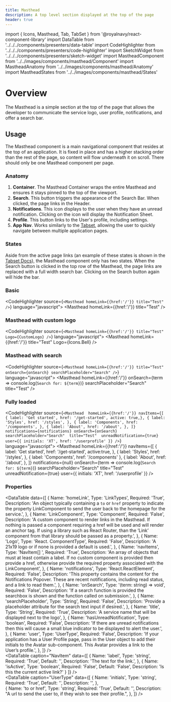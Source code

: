 ```yaml
---
title: Masthead
description: A top level section displayed at the top of the page
header: true
---
```


import { Icons, Masthead, Tab, TabSet } from '@royalnavy/react-component-library'
import DataTable from '../../../components/presenters/data-table'
import CodeHighlighter from '../../../components/presenters/code-highlighter'
import SketchWidget from '../../../components/presenters/sketch-widget'
import MastheadComponent from '../../images/components/masthead/Component'
import MastheadAnatomy from '../../images/components/masthead/Anatomy'
import MastheadStates from '../../images/components/masthead/States'


# Overview
The Masthead is a simple section at the top of the page that allows the developer to communicate the service logo, user profile, notifications, and offer a search bar.

<MastheadComponent />

## Usage

<TabSet>

<Tab title="Design">

  <SketchWidget name="Masthead" href="/standards-toolkit.sketch" />

  The Masthead component is a main navigational component that resides at the top of an application. It is fixed in place and has a higher stacking order than the rest of the page, so content will flow underneath it on scroll. There should only be one Masthead component per page.

  ### Anatomy

  <MastheadAnatomy />

  1. **Container**. The Masthead Container wraps the entire Masthead and ensures it stays pinned to the top of the viewport.
  2. **Search**. This button triggers the appearance of the Search Bar. When clicked, the page links in the Header.
  3. **Notifications**. This icon displays to the user when they have an unread notification. Clicking on the icon will display the Notification Sheet.
  4. **Profile**. This button links to the User's profile, including settings.
  5. **App Nav**. Works similarly to the [Tabset](/components/tab-set/), allowing the user to quickly navigate between multiple application pages.

### States
Aside from the active page links (an example of these states is shown in the [Tabset Docs](/components/tab-set/)), the Masthead component only has two states. When the Search button is clicked in the top row of the Masthead, the page links are replaced with a full width search bar. Clicking on the Search button again will hide the bar.
<MastheadStates />

</Tab>


<Tab title="Develop">

### Basic
<CodeHighlighter source={`<Masthead homeLink={{href:'/'}} title="Test" />`} language="javascript">
  <Masthead homeLink={{href:'/'}} title="Test" />
</CodeHighlighter>

### Masthead with custom logo
<CodeHighlighter source={`<Masthead homeLink={{href:'/'}} title="Test" Logo={CustomLogo} />`} language="javascript">
<Masthead homeLink={{href:'/'}} title="Test" Logo={Icons.Bell} />
</CodeHighlighter>

### Masthead with search
<CodeHighlighter source={`<Masthead homeLink={{href:'/'}} title="Test" onSearch={onSearch} searchPlaceholder="Search" />`} language="javascript">
  <Masthead
    homeLink={{href:'/'}}
    onSearch={term => console.log(`Search for: ${term}`)}
    searchPlaceholder="Search"
    title="Test"
  />
</CodeHighlighter>

### Fully loaded
<CodeHighlighter source={`<Masthead 
  homeLink={{href:'/'}}
  navItems={[
    { label: 'Get started', href: '/get-started', active: true,},
    { label: 'Styles', href: '/styles', },
    { label: 'Components', href: '/components', },
    { label: 'About', href: '/about', },
  ]}
  notifications={notifications}
  onSearch={onSearch} 
  searchPlaceholder="Search" 
  title="Test" 
  unreadNotification={true}
  user={{ initials: 'XT', href: '/userprofile' }}
/>`} language="javascript">
  <Masthead
    homeLink={{href:'/'}}
    navItems={[
      { label: 'Get started', href: '/get-started', active:true, },
      { label: 'Styles', href: '/styles', },
      { label: 'Components', href: '/components' },
      { label: 'About', href: '/about', },
    ]}
    notifications={null}
    onSearch={term => console.log(`Search for: ${term}`)}
    searchPlaceholder="Search"
    title="Test"
    unreadNotification={true}
    user={{ initials: 'XT', href: '/userprofile' }}
  />
</CodeHighlighter>

### Properties
<DataTable data={[
  {
    Name: 'homeLink',
    Type: 'LinkTypes',
    Required: 'True',
    Description: 'An object typically containing a `to` or `href` property to indicate the property LinkComponent to send the user back to the homepage for the service.',
  },
  {
    Name: 'LinkComponent',
    Type: 'Component',
    Required: 'False',
    Description: 'A custom component to render links in the Masthead. If nothing is passed a component requiring a href will be used and will render an anchor tag. If using a library such as React Router, than the ‘Link’ component from that library should be passed as a property.',
  },
  {
    Name: 'Logo',
    Type: 'React. ComponentType',
    Required: 'False',
    Description: 'A 21x19 logo or if none is provided a default is used.',
  },
  {
    Name: 'navItems',
    Type: 'NavItem[] ',
    Required: 'True',
    Description: 'An array of objects that must at least contain a label. If no custom component is provided then provide a href, otherwise provide the required property associated with the LinkComponent',
  },
  {
    Name: 'notifications',
    Type: 'React.ReactElement<NotificationsProps>',
    Required: 'False',
    Description: 'This property contains the content for the Notifications Popover. These are recent notifications, including read status, and a link to read them.',
  },
  {
    Name: 'onSearch',
    Type: '(term: string) => void',
    Required: 'False',
    Description: 'If a search function is provided the searchbox is shown and the function called on submission.',
  },
  {
    Name: 'searchPlaceholder',
    Type: 'String',
    Required: 'False',
    Description: 'Provide a placeholder attribute for the search text input if desired.',
  },
  {
    Name: 'title',
    Type: 'String',
    Required: 'True',
    Description: 'A service name that will be displayed next to the logo',
  },
  {
    Name: 'hasUnreadNotification',
    Type: 'boolean',
    Required: 'False',
    Description: 'If there are unread notifications then this will cause a small blue indicator to be displayed to alert the user.',
  },
  {
    Name: 'user',
    Type: 'UserType',
    Required: 'False',
    Description: 'If your application has a User Profile page, pass in the User object to add their initials to the Avatar sub-component. This Avatar provides a link to the User’s profile.',
  },
]} />
<br />
<DataTable caption="NavItem" data={[
  {
    Name: 'label',
    Type: 'string',
    Required: 'True',
    Default: '',
    Description: 'The text for the link.',
  },
  {
    Name: 'isActive',
    Type: 'boolean',
    Required: 'False',
    Default: 'False',
    Description: 'Is this the current active link?'
  }
]} />
<br />
<DataTable caption="UserType" data={[
  {
    Name: 'initials',
    Type: 'string',
    Required: 'True',
    Default: '',
    Description: '',
  },  
  {
    Name: 'to or href',
    Type: 'string',
    Required: 'True',
    Default: '',
    Description: "A url to send the user to, if they wish to see their profile.",
  },
]} />
</Tab>
</TabSet>
